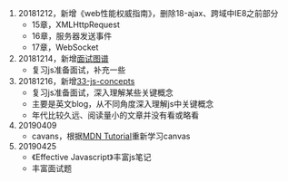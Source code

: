 1. 20181212，新增《web性能权威指南》，删除18-ajax、跨域中IE8之前部分
	- 15章，XMLHttpRequest
	- 16章，服务器发送事件
	- 17章，WebSocket
2. 20181214，新增[面试图谱](https://github.com/InterviewMap/CS-Interview-Knowledge-Map)
	- 复习js准备面试，补充一些
3. 20181216，新增[33-js-concepts](https://github.com/leonardomso/33-js-concepts)
	- 复习js准备面试，深入理解某些关键概念
	- 主要是英文blog，从不同角度深入理解js中关键概念
	- 年代比较久远、阅读量小的文章并没有看或略看
4. 20190409
	- cavans，根据[MDN Tutorial](https://developer.mozilla.org/en-US/docs/Web/API/Canvas_API/Tutorial)重新学习canvas
5. 20190425
	- 《Effective Javascript》丰富js笔记
	- 丰富面试题

